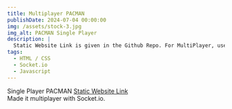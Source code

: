 ```yaml
---
title: Multiplayer PACMAN 
publishDate: 2024-07-04 00:00:00
img: /assets/stock-3.jpg
img_alt: PACMAN Single Player
description: |
  Static Website Link is given in the Github Repo. For MultiPlayer, use Socket.io
tags:
  - HTML / CSS
  - Socket.io
  - Javascript
---
```


Single Player PACMAN 
<a href= "https://vijetapriya47.github.io/Pacman/">Static Website Link</a><br>
Made it multiplayer with Socket.io.
